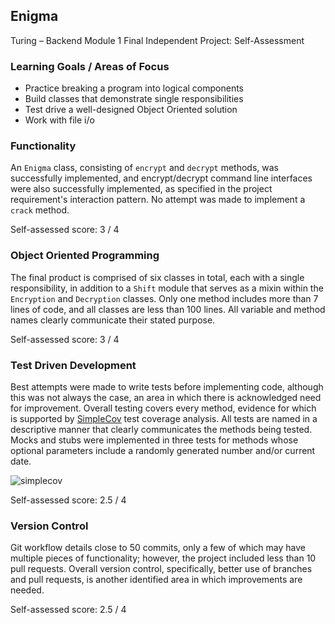 ## Enigma ##

Turing – Backend Module 1 Final Independent Project: Self-Assessment

### Learning Goals / Areas of Focus ###
 * Practice breaking a program into logical components
 * Build classes that demonstrate single responsibilities
 * Test drive a well-designed Object Oriented solution
 * Work with file i/o

### Functionality ###

An `Enigma` class, consisting of `encrypt` and `decrypt` methods, was successfully implemented, and encrypt/decrypt command line interfaces were also successfully implemented, as specified in the project requirement's interaction pattern. No attempt was made to implement a `crack` method.

Self-assessed score: 3 / 4

### Object Oriented Programming ###

The final product is comprised of six classes in total, each with a single responsibility, in addition to a `Shift` module that serves as a mixin within the `Encryption` and `Decryption` classes. Only one method includes more than 7 lines of code, and all classes are less than 100 lines. All variable and method names clearly communicate their stated purpose.

Self-assessed score: 3 / 4

### Test Driven Development ###

Best attempts were made to write tests before implementing code, although this was not always the case, an area in which there is acknowledged need for improvement. Overall testing covers every method, evidence for which is supported by [SimpleCov](https://github.com/colszowka/simplecov) test coverage analysis. All tests are named in a descriptive manner that clearly communicates the methods being tested. Mocks and stubs were implemented in three tests for methods whose optional parameters include a randomly generated number and/or current date.

![simplecov](https://user-images.githubusercontent.com/50811220/65155470-df314b80-da1c-11e9-839d-72a239a8074e.png)

Self-assessed score: 2.5 / 4

### Version Control ###

Git workflow details close to 50 commits, only a few of which may have multiple pieces of functionality; however, the project included less than 10 pull requests. Overall version control, specifically, better use of branches and pull requests, is another identified area in which improvements are needed.  

Self-assessed score: 2.5 / 4
